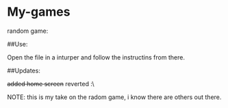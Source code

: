 # My-games
random game:

##Use:

Open the file in a inturper and follow the instructins from there.

##Updates:

~~added home screen~~ reverted :\

NOTE: this is my take on the radom game, i know there are others out there.
